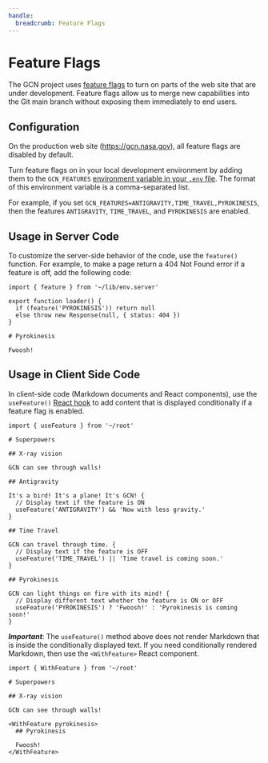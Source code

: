 ```yaml
---
handle:
  breadcrumb: Feature Flags
---
```


# Feature Flags

The GCN project uses [feature flags](https://www.atlassian.com/continuous-delivery/principles/feature-flags) to turn on parts of the web site that are under development. Feature flags allow us to merge new capabilities into the Git main branch without exposing them immediately to end users.

## Configuration

On the production web site (https://gcn.nasa.gov), all feature flags are disabled by default.

Turn feature flags on in your local development environment by adding them to the `GCN_FEATURES` [environment variable in your `.env` file](configuration). The format of this environment variable is a comma-separated list.

For example, if you set `GCN_FEATURES=ANTIGRAVITY,TIME_TRAVEL,PYROKINESIS`, then the features `ANTIGRAVITY`, `TIME_TRAVEL`, and `PYROKINESIS` are enabled.

## Usage in Server Code

To customize the server-side behavior of the code, use the `feature()` function. For example, to make a page return a 404 Not Found error if a feature is off, add the following code:

```text
import { feature } from '~/lib/env.server'

export function loader() {
  if (feature('PYROKINESIS')) return null
  else throw new Response(null, { status: 404 })
}

# Pyrokinesis

Fwoosh!
```

## Usage in Client Side Code

In client-side code (Markdown documents and React components), use the `useFeature()` [React hook](https://react.dev/learn/reusing-logic-with-custom-hooks) to add content that is displayed conditionally if a feature flag is enabled.

```text
import { useFeature } from '~/root'

# Superpowers

## X-ray vision

GCN can see through walls!

## Antigravity

It's a bird! It's a plane! It's GCN! {
  // Display text if the feature is ON
  useFeature('ANTIGRAVITY') && 'Now with less gravity.'
}

## Time Travel

GCN can travel through time. {
  // Display text if the feature is OFF
  useFeature('TIME_TRAVEL') || 'Time travel is coming soon.'
}

## Pyrokinesis

GCN can light things on fire with its mind! {
  // Display different text whether the feature is ON or OFF
  useFeature('PYROKINESIS') ? 'Fwoosh!' : 'Pyrokinesis is coming soon!'
}
```

**_Important_**: The `useFeature()` method above does not render Markdown that is inside the conditionally displayed text. If you need conditionally rendered Markdown, then use the `<WithFeature>` React component.

```text
import { WithFeature } from '~/root'

# Superpowers

## X-ray vision

GCN can see through walls!

<WithFeature pyrokinesis>
  ## Pyrokinesis

  Fwoosh!
</WithFeature>
```
